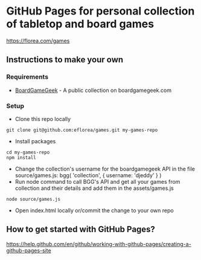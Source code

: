# GitHub Pages for personal collection of tabletop and board games
https://florea.com/games

## Instructions to make your own
### Requirements
* [BoardGameGeek](https://boardgamegeek.com/) - A public collection on boardgamegeek.com

### Setup
* Clone this repo locally
```
git clone git@github.com:eflorea/games.git my-games-repo
```
* Install packages
```
cd my-games-repo
npm install
```
* Change the collection's username for the boardgamegeek API in the file source/games.js: bgg( 'collection', { username: 'djeddy' } )
* Run node command to call BGG's API and get all your games from collection and their details and add them in the assets/games.js
```
node source/games.js
```
* Open index.html locally or/commit the change to your own repo

## How to get started with GitHub Pages?
https://help.github.com/en/github/working-with-github-pages/creating-a-github-pages-site
